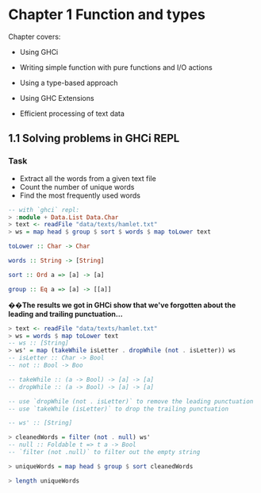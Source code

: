 # Chapter 1 Function and types

Chapter covers:

* Using GHCi

* Writing simple function with pure functions and I/O actions

* Using a type-based approach

* Using GHC Extensions

* Efficient processing of text data

## 1.1 Solving problems in GHCi REPL

### Task

* Extract all the words from a given text file
* Count the number of unique words
* Find the most frequently used words

```haskell
-- with `ghci` repl:
> :module + Data.List Data.Char
> text <- readFile "data/texts/hamlet.txt"
> ws = map head $ group $ sort $ words $ map toLower text
```

```haskell
toLower :: Char -> Char

words :: String -> [String]

sort :: Ord a => [a] -> [a]

group :: Eq a => [a] -> [[a]]
```

**��The results we got in GHCi show that we've forgotten about the leading and trailing punctuation...**

```haskell
> text <- readFile "data/texts/hamlet.txt"
> ws = words $ map toLower text
-- ws :: [String]
> ws' = map (takeWhile isLetter . dropWhile (not . isLetter)) ws
-- isLetter :: Char -> Bool
-- not :: Bool -> Boo

-- takeWhile :: (a -> Bool) -> [a] -> [a]
-- dropWhile :: (a -> Bool) -> [a] -> [a]

-- use `dropWhile (not . isLetter)` to remove the leading punctuation
-- use `takeWhile (isLetter)` to drop the trailing punctuation

-- ws' :: [String]

> cleanedWords = filter (not . null) ws'
-- null :: Foldable t => t a -> Bool
-- `filter (not .null)` to filter out the empty string

> uniqueWords = map head $ group $ sort cleanedWords

> length uniqueWords
```
